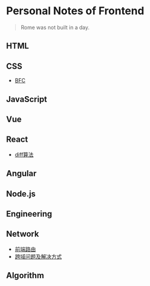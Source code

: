 # Personal Notes of Frontend

> Rome was not built in a day.

## HTML


## CSS
 * [BFC](https://github.com/smartchong/Study-Notes/blob/main/CSS/bfc.md)

## JavaScript 


## Vue


## React
 * [diff算法](https://github.com/smartchong/Study-Notes/blob/main/React/diff.md)
 

## Angular


## Node.js


## Engineering


## Network
 * [前端路由](https://github.com/smartchong/Study-Notes/blob/main/Network/router.md)
 * [跨域问题及解决方式](https://github.com/smartchong/Study-Notes/blob/main/Network/cross-domain.md)

## Algorithm

